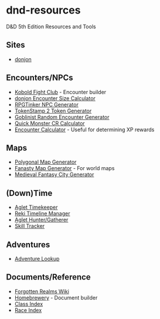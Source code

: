 # dnd-resources
D&amp;D 5th Edition Resources and Tools

## Sites

- [donjon](http://donjon.bin.sh)

## Encounters/NPCs

- [Kobold Fight Club](http://kobold.club/fight/#/encounter-builder) - Encounter builder
- [donjon Encounter Size Calculator](http://donjon.bin.sh/5e/calc/enc_size.html)
- [RPGTinker NPC Generator](https://rpgtinker.com/)
- [TokenStamp 2 Token Generator](http://rolladvantage.com/tokenstamp/)
- [Goblinist Random Encounter Generator](http://tools.goblinist.com/5enc)
- [Quick Monster CR Calculator](https://1-dot-encounter-planner.appspot.com/quick-monster-stats.html)
- [Encounter Calculator](http://dhmholley.co.uk/encounter-calculator-5th/) - Useful for determining XP rewards

## Maps

- [Polygonal Map Generator](https://www.redblobgames.com/maps/mapgen2/)
- [Fanasty Map Generator](https://azgaar.github.io/Fantasy-Map-Generator/) - For world maps
- [Medieval Fantasy City Generator](https://watabou.itch.io/medieval-fantasy-city-generator)

## (Down)Time

- [Aglet Timekeeper](http://aglet.io/tools/timekeeper/)
- [Reki Timeline Manager](https://onitools.moe/reki/)
- [Aglet Hunter/Gatherer](http://aglet.io/tools/hunter-gatherer/)
- [Skill Tracker](https://drive.google.com/file/d/1qDAk8lx1fsTAVmtkXX7lYLBlqrpoz2v_/view)

## Adventures

- [Adventure Lookup](https://adventurelookup.com/adventures/)

## Documents/Reference

- [Forgotten Realms Wiki](http://forgottenrealms.wikia.com/wiki/Main_Page)
- [Homebrewery](http://homebrewery.naturalcrit.com/) - Document builder
- [Class Index](https://drive.google.com/file/d/1EiNdSU472tUG6_hbouIFYiY72dH9Xke1/view)
- [Race Index](https://drive.google.com/file/d/17xRveDt5i4LDJPj5mEnzqg3olBlDir2S/view)
